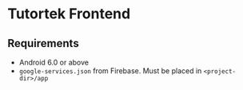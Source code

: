 # Tutortek Frontend
## Requirements
* Android 6.0 or above
* `google-services.json` from Firebase. Must be placed in `<project-dir>/app`